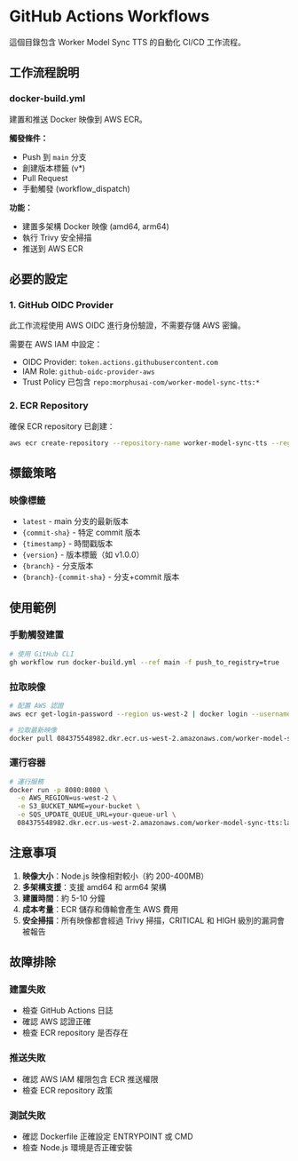 # GitHub Actions Workflows

這個目錄包含 Worker Model Sync TTS 的自動化 CI/CD 工作流程。

## 工作流程說明

### docker-build.yml
建置和推送 Docker 映像到 AWS ECR。

**觸發條件：**
- Push 到 `main` 分支
- 創建版本標籤 (v*)
- Pull Request
- 手動觸發 (workflow_dispatch)

**功能：**
- 建置多架構 Docker 映像 (amd64, arm64)
- 執行 Trivy 安全掃描
- 推送到 AWS ECR

## 必要的設定

### 1. GitHub OIDC Provider
此工作流程使用 AWS OIDC 進行身份驗證，不需要存儲 AWS 密鑰。

需要在 AWS IAM 中設定：
- OIDC Provider: `token.actions.githubusercontent.com`
- IAM Role: `github-oidc-provider-aws`
- Trust Policy 已包含 `repo:morphusai-com/worker-model-sync-tts:*`

### 2. ECR Repository
確保 ECR repository 已創建：
```bash
aws ecr create-repository --repository-name worker-model-sync-tts --region us-west-2
```

## 標籤策略

### 映像標籤
- `latest` - main 分支的最新版本
- `{commit-sha}` - 特定 commit 版本
- `{timestamp}` - 時間戳版本
- `{version}` - 版本標籤（如 v1.0.0）
- `{branch}` - 分支版本
- `{branch}-{commit-sha}` - 分支+commit 版本

## 使用範例

### 手動觸發建置
```bash
# 使用 GitHub CLI
gh workflow run docker-build.yml --ref main -f push_to_registry=true
```

### 拉取映像
```bash
# 配置 AWS 認證
aws ecr get-login-password --region us-west-2 | docker login --username AWS --password-stdin 084375548982.dkr.ecr.us-west-2.amazonaws.com

# 拉取最新映像
docker pull 084375548982.dkr.ecr.us-west-2.amazonaws.com/worker-model-sync-tts:latest
```

### 運行容器
```bash
# 運行服務
docker run -p 8080:8080 \
  -e AWS_REGION=us-west-2 \
  -e S3_BUCKET_NAME=your-bucket \
  -e SQS_UPDATE_QUEUE_URL=your-queue-url \
  084375548982.dkr.ecr.us-west-2.amazonaws.com/worker-model-sync-tts:latest
```

## 注意事項

1. **映像大小**：Node.js 映像相對較小（約 200-400MB）
2. **多架構支援**：支援 amd64 和 arm64 架構
3. **建置時間**：約 5-10 分鐘
4. **成本考量**：ECR 儲存和傳輸會產生 AWS 費用
5. **安全掃描**：所有映像都會經過 Trivy 掃描，CRITICAL 和 HIGH 級別的漏洞會被報告

## 故障排除

### 建置失敗
- 檢查 GitHub Actions 日誌
- 確認 AWS 認證正確
- 檢查 ECR repository 是否存在

### 推送失敗
- 確認 AWS IAM 權限包含 ECR 推送權限
- 檢查 ECR repository 政策

### 測試失敗
- 確認 Dockerfile 正確設定 ENTRYPOINT 或 CMD
- 檢查 Node.js 環境是否正確安裝